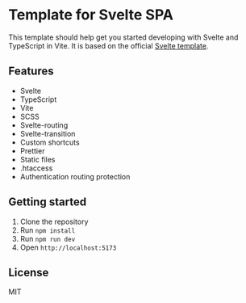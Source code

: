 # Template for Svelte SPA

This template should help get you started developing with Svelte and TypeScript in Vite. It is based on the official [Svelte template](https://github.com/sveltejs/template).

## Features

- Svelte
- TypeScript
- Vite
- SCSS
- Svelte-routing
- Svelte-transition
- Custom shortcuts
- Prettier
- Static files
- .htaccess
- Authentication routing protection

## Getting started

1. Clone the repository
2. Run `npm install`
3. Run `npm run dev`
4. Open `http://localhost:5173`

## License

MIT
